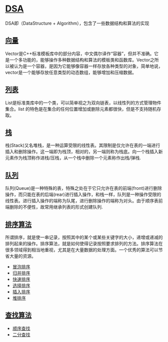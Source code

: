 # [DSA](./)

DSA即（DataStructure + Algorithm），包含了一些数据结构和算法的实现

## [向量](./vector)

Vector是C++标准模板库中的部分内容，中文偶尔译作“容器”，但并不准确。它是一个多功能的，能够操作多种数据结构和算法的模板类和函数库。Vector之所以被认为是一个容器，是因为它能够像容器一样存放各种类型的对象，简单地说，vector是一个能够存放任意类型的动态数组，能够增加和压缩数据。

## [列表](./list)

List是标准类库中的一个类，可以简单视之为双向链表，以线性列的方式管理物件集合。list 的特色是在集合的任何位置增加或删除元素都很快，但是不支持随机存取。

## [栈](./stack)

栈(Stack)又名堆栈，是一种运算受限的线性表。其限制是仅允许在表的一端进行插入和删除操作。这一端即为栈顶，相对的，另一端则称为栈底。向一个栈插入新元素作为栈顶称作进栈/压栈，从一个栈中删除一个元素称作出栈/弹栈.

## [队列](./quque)

队列(Queue)是一种特殊的表，特殊之处在于它只允许在表的前端(front)进行删除操作，而只能在表的后端(rear)进行插入操作，和栈一样，队列是一种操作受限的线性表。进行插入操作的端称为队尾，进行删除操作的端称为对头。由于顺序表前端删除的不便性，故常用继承列表的形式创建队列.

## [排序算法](./sort)

所谓排序，就是使一串记录，按照其中的某个或某些关键字的大小，递增或递减的排列起来的操作。排序算法，就是如何使得记录按照要求排列的方法。排序算法在很多领域得到相当地重视，尤其是在大量数据的处理方面。一个优秀的算法可以节省大量的资源。

- [冒泡排序](./sort/bubble_sort.h)
- [归并排序](./sort/merge_sort.h)
- [快速排序](./sort/quick_sort.h)
- [选择排序](./sort/selection_sort.h)
- [插入排序](./sort/insert_sort.h)
- [堆排序](./sort/heap_sort.h)

## [查找算法](./search)

- [顺序查找](./search/order_search.h)
- [二分查找](./search/bin_search.h)
